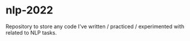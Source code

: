 # nlp-2022

Repository to store any code I've written / practiced / experimented with related to NLP tasks.

